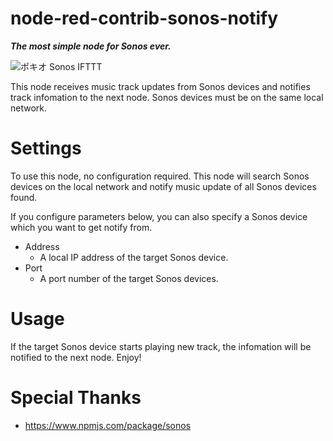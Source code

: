 # node-red-contrib-sonos-notify

***The most simple node for Sonos ever.***

![ポキオ Sonos IFTTT](https://lh3.googleusercontent.com/EL4CbWEkowVlXIqRIj1fy_TFtY896akj4HCRswZMzlEGuzsDPb-txWcreQ34KQhR2p4p3EYh4zWiradQS-f6kvtQ9QQfS7kM_HG9lNOE2wq6JjguI0wcfI5ScDkyWH7U4M_RjEx-uwM=s600 "ポキオ Sonos IFTTT")

This node receives music track updates from Sonos devices and notifies track infomation to the next node. Sonos devices must be on the same local network.


# Settings

To use this node, no configuration required. This node will search Sonos devices on the local network and notify music update of all Sonos devices found.


If you configure parameters below, you can also specify a Sonos device which you want to get notify from. 

 - Address
     - A local IP address of the target Sonos device.
 - Port
     - A port number of the target Sonos devices. 

# Usage

If the target Sonos device starts playing new track, the infomation will be notified to the next node. Enjoy!  


# Special Thanks

 - https://www.npmjs.com/package/sonos
